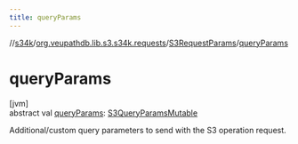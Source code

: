 ```yaml
---
title: queryParams
---
```

//[s34k](../../../index.html)/[org.veupathdb.lib.s3.s34k.requests](../index.html)/[S3RequestParams](index.html)/[queryParams](query-params.html)



# queryParams



[jvm]\
abstract val [queryParams](query-params.html): [S3QueryParamsMutable](../../org.veupathdb.lib.s3.s34k.fields.query_params/-s3-query-params-mutable/index.html)



Additional/custom query parameters to send with the S3 operation request.




